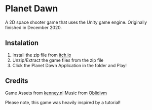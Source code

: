 # Planet Dawn
A 2D space shooter game that uses the Unity game engine.
Originally finished in December 2020.

## Instalation
1. Install the zip file from [itch.io](https://jwed.itch.io/planet-dawn)
2. Unzip/Extract the game files from the zip file
3. Click the Planet Dawn Application in the folder and Play!

## Credits
Game Assets from [kenney.nl](https://www.kenney.nl/)
Music from [Oblidivm](https://oblidivmmusic.blogspot.com/)

Please note, this game was heavily inspired by a tutorial!
